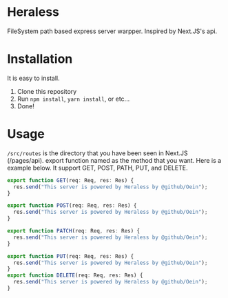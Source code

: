 # Heraless

FileSystem path based express server warpper. Inspired by Next.JS's api.

# Installation

It is easy to install.

1. Clone this repository
2. Run `npm install`, `yarn install`, or etc...
3. Done!

# Usage

`/src/routes` is the directory that you have been seen in Next.JS (/pages/api). export function named as the method that you want. Here is a example below. It support GET, POST, PATH, PUT, and DELETE.

```typescript
export function GET(req: Req, res: Res) {
  res.send("This server is powered by Heraless by @github/Oein");
}

export function POST(req: Req, res: Res) {
  res.send("This server is powered by Heraless by @github/Oein");
}

export function PATCH(req: Req, res: Res) {
  res.send("This server is powered by Heraless by @github/Oein");
}

export function PUT(req: Req, res: Res) {
  res.send("This server is powered by Heraless by @github/Oein");
}
export function DELETE(req: Req, res: Res) {
  res.send("This server is powered by Heraless by @github/Oein");
}
```
